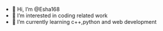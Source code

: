 - 👋 Hi, I’m @Esha168
- 👀 I’m interested in coding related work
- 🌱 I’m currently learning c++,python and web development
<!---
Esha168/Esha168 is a ✨ special ✨ repository because its `README.md` (this file) appears on your GitHub profile.
You can click the Preview link to take a look at your changes.
--->
